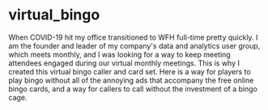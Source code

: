 # virtual_bingo

When COVID-19 hit my office transitioned to WFH full-time pretty quickly. I am the founder and leader of my company's data and analytics user group, which meets monthly, and I was looking for a way to keep meeting attendees engaged during our virtual monthly meetings. This is why I created this virtual bingo caller and card set. Here is a way for players to play bingo without all of the annoying ads that accompany the free online bingo cards, and a way for callers to call without the investment of a bingo cage.
